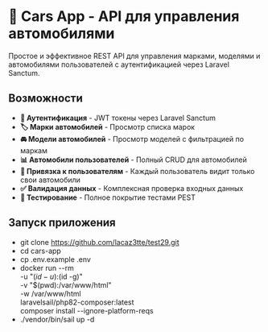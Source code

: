 # 🚗 Cars App - API для управления автомобилями

Простое и эффективное REST API для управления марками, моделями и автомобилями пользователей с аутентификацией через Laravel Sanctum.

## Возможности

- **🔐 Аутентификация** - JWT токены через Laravel Sanctum
- **🏷️ Марки автомобилей** - Просмотр списка марок
- **🚘 Модели автомобилей** - Просмотр моделей с фильтрацией по маркам
- **📊 Автомобили пользователей** - Полный CRUD для автомобилей
- **👤 Привязка к пользователям** - Каждый пользователь видит только свои автомобили
- **✅ Валидация данных** - Комплексная проверка входных данных
- **🧪 Тестирование** - Полное покрытие тестами PEST

## Запуск приложения

- git clone https://github.com/lacaz3tte/test29.git
- cd cars-app
- cp .env.example .env
- docker run --rm \
    -u "$(id -u):$(id -g)" \
    -v "$(pwd):/var/www/html" \
    -w /var/www/html \
    laravelsail/php82-composer:latest \
    composer install --ignore-platform-reqs
- ./vendor/bin/sail up -d

